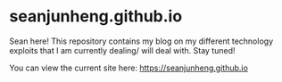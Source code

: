 # seanjunheng.github.io

Sean here! This repository contains my blog on my different technology exploits that I am currently dealing/ will deal with. Stay tuned!

You can view the current site here: https://seanjunheng.github.io
